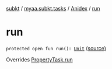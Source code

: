 [subkt](../../index.md) / [myaa.subkt.tasks](../index.md) / [Anidex](index.md) / [run](./run.md)

# run

`protected open fun run(): `[`Unit`](https://kotlinlang.org/api/latest/jvm/stdlib/kotlin/-unit/index.html) [(source)](https://github.com/Myaamori/SubKt/blob/0.1.4/src/main/kotlin/myaa/subkt/tasks/tasks.kt#L1204)

Overrides [PropertyTask.run](../-property-task/run.md)

